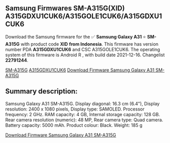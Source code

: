 <h2>Samsung Firmwares SM-A315G(XID) A315GDXU1CUK6/A315GOLE1CUK6/A315GDXU1CUK6</h2>
Download the Samsung firmware for the ✅ <strong>Samsung Galaxy A31 </strong> ⭐ <strong>SM-A315G</strong> with product code <strong>XID</strong> <strong> from Indonesia</strong>. This firmware has version number PDA <strong>A315GDXU1CUK6</strong> and CSC A315GOLE1CUK6. The operating system of this firmware is Android R , with build date 2021-12-16. Changelist <strong>22791244</strong>.


[SM-A315G](https://samfirm.shop/samsung/model/SM-A315G)
[A315GDXU1CUK6](https://samfirm.shop/samsung/pda/A315GDXU1CUK6)
[Download Firmware Samsung Galaxy A31 SM-A315G](https://samfirm.shop/samsung/firmware/483210)
<h2>Summary description:</h2>
<p>Samsung Galaxy A31 SM-A315G. Display diagonal: 16.3 cm (6.4"), Display resolution: 2400 x 1080 pixels, Display type: SAMOLED. Processor frequency: 2 GHz. RAM capacity: 4 GB, Internal storage capacity: 128 GB. Rear camera resolution (numeric): 48 MP, Rear camera type: Quad camera. Battery capacity: 5000 mAh. Product colour: Black. Weight: 185 g</p>


[Download Firmware Samsung Galaxy A31 SM-A315G](https://samfirm.shop/samsung/firmware/483210)
